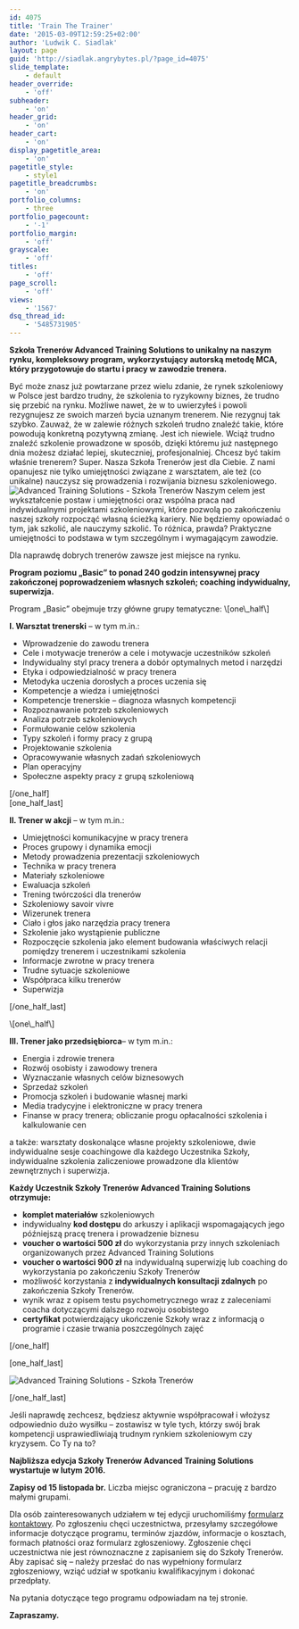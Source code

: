 ```yaml
---
id: 4075
title: 'Train The Trainer'
date: '2015-03-09T12:59:25+02:00'
author: 'Ludwik C. Siadlak'
layout: page
guid: 'http://siadlak.angrybytes.pl/?page_id=4075'
slide_template:
    - default
header_override:
    - 'off'
subheader:
    - 'on'
header_grid:
    - 'on'
header_cart:
    - 'on'
display_pagetitle_area:
    - 'on'
pagetitle_style:
    - style1
pagetitle_breadcrumbs:
    - 'on'
portfolio_columns:
    - three
portfolio_pagecount:
    - '-1'
portfolio_margin:
    - 'off'
grayscale:
    - 'off'
titles:
    - 'off'
page_scroll:
    - 'off'
views:
    - '1567'
dsq_thread_id:
    - '5485731905'
---
```


**Szkoła Trenerów Advanced Training Solutions to unikalny na naszym rynku, kompleksowy program, wykorzystujący autorską metodę MCA, który przygotowuje do startu i pracy w zawodzie trenera.**

Być może znasz już powtarzane przez wielu zdanie, że rynek szkoleniowy w Polsce jest bardzo trudny, że szkolenia to ryzykowny biznes, że trudno się przebić na rynku. Możliwe nawet, że w to uwierzyłeś i powoli rezygnujesz ze swoich marzeń bycia uznanym trenerem. Nie rezygnuj tak szybko. Zauważ, że w zalewie różnych szkoleń trudno znaleźć takie, które powodują konkretną pozytywną zmianę. Jest ich niewiele. Wciąż trudno znaleźć szkolenie prowadzone w sposób, dzięki któremu już następnego dnia możesz działać lepiej, skuteczniej, profesjonalniej. Chcesz być takim właśnie trenerem? Super. Nasza Szkoła Trenerów jest dla Ciebie. Z nami opanujesz nie tylko umiejętności związane z warsztatem, ale też (co unikalne) nauczysz się prowadzenia i rozwijania biznesu szkoleniowego.  
![Advanced Training Solutions - Szkoła Trenerów](http://personaldevelopment.pl/wp-content/uploads/2012/07/ATS_WWW1.png "Advanced Training Solutions - Szkoła Trenerów") Naszym celem jest wykształcenie postaw i umiejętności oraz wspólna praca nad indywidualnymi projektami szkoleniowymi, które pozwolą po zakończeniu naszej szkoły rozpocząć własną ścieżką kariery. Nie będziemy opowiadać o tym, jak szkolić, ale nauczymy szkolić. To różnica, prawda? Praktyczne umiejętności to podstawa w tym szczególnym i wymagającym zawodzie.

Dla naprawdę dobrych trenerów zawsze jest miejsce na rynku.

**Program poziomu „Basic” to ponad 240 godzin intensywnej pracy zakończonej poprowadzeniem własnych szkoleń; coaching indywidualny, superwizja.**

<div class="clear"></div>Program „Basic” obejmuje trzy główne grupy tematyczne:  
\[one\_half\]

**I. Warsztat trenerski** – w tym m.in.:

- Wprowadzenie do zawodu trenera
- Cele i motywacje trenerów a cele i motywacje uczestników szkoleń
- Indywidualny styl pracy trenera a dobór optymalnych metod i narzędzi
- Etyka i odpowiedzialność w pracy trenera
- Metodyka uczenia dorosłych a proces uczenia się
- Kompetencje a wiedza i umiejętności
- Kompetencje trenerskie – diagnoza własnych kompetencji
- Rozpoznawanie potrzeb szkoleniowych
- Analiza potrzeb szkoleniowych
- Formułowanie celów szkolenia
- Typy szkoleń i formy pracy z grupą
- Projektowanie szkolenia
- Opracowywanie własnych zadań szkoleniowych
- Plan operacyjny
- Społeczne aspekty pracy z grupą szkoleniową

\[/one\_half\]  
\[one\_half\_last\]

**II. Trener w akcji** – w tym m.in.:

- Umiejętności komunikacyjne w pracy trenera
- Proces grupowy i dynamika emocji
- Metody prowadzenia prezentacji szkoleniowych
- Technika w pracy trenera
- Materiały szkoleniowe
- Ewaluacja szkoleń
- Trening twórczości dla trenerów
- Szkoleniowy savoir vivre
- Wizerunek trenera
- Ciało i głos jako narzędzia pracy trenera
- Szkolenie jako wystąpienie publiczne
- Rozpoczęcie szkolenia jako element budowania właściwych relacji pomiędzy trenerem i uczestnikami szkolenia
- Informacje zwrotne w pracy trenera
- Trudne sytuacje szkoleniowe
- Współpraca kilku trenerów
- Superwizja

\[/one\_half\_last\]

<div style="line-height: 50px;"></div>\[one\_half\]

 **III. Trener jako przedsiębiorca**– w tym m.in.:

- Energia i zdrowie trenera
- Rozwój osobisty i zawodowy trenera
- Wyznaczanie własnych celów biznesowych
- Sprzedaż szkoleń
- Promocja szkoleń i budowanie własnej marki
- Media tradycyjne i elektroniczne w pracy trenera
- Finanse w pracy trenera; obliczanie progu opłacalności szkolenia i kalkulowanie cen

a także: warsztaty doskonalące własne projekty szkoleniowe, dwie indywidualne sesje coachingowe dla każdego Uczestnika Szkoły, indywidualne szkolenia zaliczeniowe prowadzone dla klientów zewnętrznych i superwizja.

**Każdy Uczestnik Szkoły Trenerów Advanced Training Solutions otrzymuje:**

- **komplet materiałów** szkoleniowych
- indywidualny **kod dostępu** do arkuszy i aplikacji wspomagających jego późniejszą pracę trenera i prowadzenie biznesu
- **voucher o wartości 500 zł** do wykorzystania przy innych szkoleniach organizowanych przez Advanced Training Solutions
- **voucher o wartości 900 zł** na indywidualną superwizję lub coaching do wykorzystania po zakończeniu Szkoły Trenerów
- możliwość korzystania z **indywidualnych konsultacji zdalnych** po zakończenia Szkoły Trenerów.
- wynik wraz z opisem testu psychometrycznego wraz z zaleceniami coacha dotyczącymi dalszego rozwoju osobistego
- **certyfikat** potwierdzający ukończenie Szkoły wraz z informacją o programie i czasie trwania poszczególnych zajęć

\[/one\_half\]

\[one\_half\_last\]

![Advanced Training Solutions - Szkoła Trenerów](http://personaldevelopment.pl/wp-content/uploads/2012/07/ATS_WWW2.png "Advanced Training Solutions - Szkoła Trenerów")

\[/one\_half\_last\]

<div class="clear"></div>Jeśli naprawdę zechcesz, będziesz aktywnie współpracował i włożysz odpowiednio dużo wysiłku – zostawisz w tyle tych, którzy swój brak kompetencji usprawiedliwiają trudnym rynkiem szkoleniowym czy kryzysem. Co Ty na to?

**Najbliższa edycja Szkoły Trenerów Advanced Training Solutions wystartuje w lutym 2016.**

**Zapisy od 15 listopada br.** Liczba miejsc ograniczona – pracuję z bardzo małymi grupami.

Dla osób zainteresowanych udziałem w tej edycji uruchomiliśmy [formularz kontaktowy](http://personaldevelopment.pl/kontakt/ "formularz  kontaktowy"). Po zgłoszeniu chęci uczestnictwa, przesyłamy szczegółowe informacje dotyczące programu, terminów zjazdów, informacje o kosztach, formach płatności oraz formularz zgłoszeniowy. Zgłoszenie chęci uczestnictwa nie jest równoznaczne z zapisaniem się do Szkoły Trenerów. Aby zapisać się – należy przesłać do nas wypełniony formularz zgłoszeniowy, wziąć udział w spotkaniu kwalifikacyjnym i dokonać przedpłaty.

Na pytania dotyczące tego programu odpowiadam na tej stronie.

**Zapraszamy.**